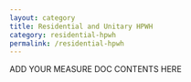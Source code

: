 ```yaml
---
layout: category
title: Residential and Unitary HPWH
category: residential-hpwh
permalink: /residential-hpwh
---
```


ADD YOUR MEASURE DOC CONTENTS HERE
